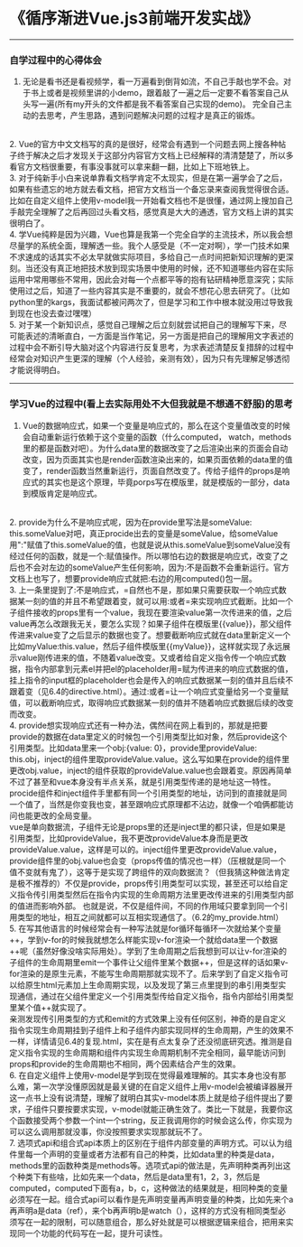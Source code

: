 # 《循序渐进Vue.js3前端开发实战》
-----

### 自学过程中的心得体会
1. 无论是看书还是看视频学，看一万遍看到倒背如流，不自己手敲也学不会。对于书上或者是视频里讲的小demo，跟着敲了一遍之后一定要不看答案自己从头写一遍(所有my开头的文件都是我不看答案自己实现的demo)。 完全自己主动的去思考，产生思路，遇到问题解决问题的过程才是真正的锻炼。
<br>
2. Vue的官方中文文档写的真的是很好，经常会有遇到一个问题去网上搜各种帖子终于解决之后才发现关于这部分内容官方文档上已经解释的清清楚楚了，所以多看官方文档很重要，有事没事就可以拿来翻一翻，比如上下班地铁上。
<br>
3. 对于纯新手小白来说单靠看文档学肯定不太现实，但是在第一遍学会了之后，如果有些遗忘的地方就去看文档，把官方文档当一个备忘录来查阅我觉得很合适。比如在自定义组件上使用v-model我一开始看文档也不是很懂，通过网上搜加自己手敲完全理解了之后再回过头看文档，感觉真是大大的通透，官方文档上讲的其实很明白了。
<br>
4. 学Vue纯粹是因为兴趣，Vue也算是我第一个完全自学的主流技术，所以我会想尽量学的系统全面，理解透一些。我个人感受是（不一定对啊），学一门技术如果不求速成的话其实不必太早就做实际项目，多给自己一点时间把新知识理解的更深刻。当还没有真正地把技术放到现实场景中使用的时候，还不知道哪些内容在实际运用中常用哪些不常用，因此会对每一个点都平等的抱有钻研精神愿意深究；实际使用过之后，知道了一些内容其实是不重要的，就会不想花心思去研究了。（比如python里的kargs，我面试都被问两次了，但是学习和工作中根本就没用过导致我到现在也没去查过嘿嘿）
<br>
5. 对于某一个新知识点，感觉自己理解之后立刻就尝试把自己的理解写下来，尽可能表述的清晰直白，一方面是当作笔记，另一方面是把自己的理解用文字表述的过程中会不断引导大脑对这个内容进行反复思考，为求表述清楚反复措辞的过程中经常会对知识产生更深的理解（个人经验，亲测有效），因为只有先理解足够透彻才能说得明白。

-----

### 学习Vue的过程中(看上去实际用处不大但我就是不想通不舒服)的思考
1. Vue的数据响应式，如果一个变量是响应式的，那么在这个变量值改变的时候会自动重新运行依赖于这个变量的函数（什么computed， watch，methods里的都是函数对吧）。为什么data里的数据改变了之后渲染出来的页面会自动改变，因为页面其实也是render函数渲染出来的，如果页面依赖的data里的值变了，render函数当然重新运行，页面自然改变了。传给子组件的props是响应式的其实也是这个原理，毕竟porps写在模版里，就是模版的一部分，data到模版肯定是响应式。
<br>
2. provide为什么不是响应式呢，因为在provide里写法是someValue: this.someValue对吧，真正procide出去的变量是someValue，给someValue用":"赋值了this.someValue的值，也就是说从this.someValue到someValue没有经过任何的函数，就是一个:赋值操作。所以哪怕右边的数据是响应式，改变了之后也不会对左边的someValue产生任何影响，因为:不是函数不会重新运行。官方文档上也写了，想要provide响应式就把:右边的用computed()包一层。
<br>
3. 上一条里提到了:不是响应式，=自然也不是，那如果只需要获取一个响应式数据某一刻的值的并且不希望跟着变，就可以用:或者=来实现响应式截断。比如一个子组件接收的props里有一个value，我现在要渲染value第一次传进来的值，之后value再怎么改跟我无关，要怎么实现？如果子组件在模版里{{value}}，那父组件传进来value变了之后显示的数据也变了。想要截断响应式就在data里新定义一个比如myValue:this.value，然后子组件模版里{{myValue}}，这样就实现了永远展示value刚传进来的值，不随着value改变。又或者给自定义指令传一个响应式数据，指令内部拿到元素el并把el的placeholder用=赋为传进来的响应式数据的值，挂上指令的input框的placeholder也会是传入的响应式数据某一刻的值并且后续不跟着变（见6.4的directive.html）。通过:或者=让一个响应式变量给另一个变量赋值，可以截断响应式，取得响应式数据某一刻的值并不随着响应式数据后续的改变而改变。
<br>
4. provide想实现响应式还有一种办法，偶然间在网上看到的，那就是把要provide的数据在data里定义的时候包一个引用类型比如对象，然后provide这个引用类型。比如data里来一个obj:{value: 0}，provide里provideValue: this.obj，inject的组件里取provideValue.value。这么写如果在provide的组件里更改obj.value，inject的组件获取的provideValue.value也会跟着变。原因再简单不过了甚至和vue本身没有半点关系，就是引用类型传递的是地址这一特性。procide组件和inject组件手里都有同一个引用类型的地址，访问到的直接就是同一个值了，当然是你变我也变，甚至跟响应式原理都不沾边，就像一个咱俩都能访问也能更改的全局变量。<br>
vue是单向数据流，子组件无论是props里的还是inject里的都只读，但是如果是引用类型，比如provideValue，我不更改provideValue本身而是更改provideValue.value，这样是可以的。inject组件里更改provideValue.value，provide组件里的obj.value也会变（props传值的情况也一样）（压根就是同一个值不变就有鬼了），这等于是实现了跨组件的双向数据流？（但我猜这种做法肯定是极不推荐的）不仅是provide，props传引用类型可以实现，甚至还可以给自定义指令传引用类型然后在指令内实现的生命周期方法里更改传进来的引用类型内部的值进而影响外部。 也就是说，不仅是组件间，不同的作用域只要拿到同一个引用类型的地址，相互之间就都可以互相实现通信了。（6.2的my_provide.html）
<br>
5. 在写其他语言的时候经常会有一种写法就是for循环每循环一次就给某个变量++，学到v-for的时候我就想怎么样能实现v-for渲染一个就给data里一个数据++呢（虽然好像没啥实际用处）。学到了生命周期之后我想到可以让v-for渲染的子组件的生命周期里emit一个事件让父组件里某个数据++，但是这样的话如果v-for渲染的是原生元素，不能写生命周期那就实现不了。后来学到了自定义指令可以给原生html元素加上生命周期实现，以及发现了第三点里提到的串引用类型实现通信，通过在父组件里定义一个引用类型传给自定义指令，指令内部给引用类型里某个值++就实现了。<br>
亲测发现传引用类型的方式和emit的方式效果上没有任何区别，神奇的是自定义指令实现生命周期挂到子组件上和子组件内部实现同样的生命周期，产生的效果不一样，详情请见6.4的复现.html，实在是有点太复杂了还没彻底研究透。推测是自定义指令实现的生命周期和组件内实现生命周期机制不完全相同，最早能访问到props和provide的生命周期也不相同，两个因素结合产生的效果。
<br>
6. 在自定义组件上使用v-model是学到现在觉得最难理解的。其实本身也没有那么难，第一次学没懂原因就是最关键的在自定义组件上用v-model会被编译器展开这一点书上没有说清楚，理解了就明白其实v-model本质上就是给子组件提出了要求，子组件只要按要求实现，v-model就能正确生效了。类比一下就是，我要你这个函数接受两个参数一个int一个string，反正我调用你的时候会这么传，你实现为可以这么调用那就没事，你没按照要求实现那就玩不了。
<br>
7. 选项式api和组合式api本质上的区别在于组件内部变量的声明方式。可以认为组件里每一个声明的变量或者方法都有自己的种类，比如data里的种类是data，methods里的函数种类是methods等。选项式api的做法是，先声明种类再列出这个种类下有些啥，比如先来一个data，然后是data里有1，2，3，然后是computed，computed下面有a，b，c，这种做法的结果就是，相同种类的变量必须写在一起。组合式api可以看作是先声明变量再声明变量的种类，比如先来个a再声明a是data（ref），来个b再声明b是watch（），这样的方式没有相同类型必须写在一起的限制，可以随意组合，那么好处就是可以根据逻辑来组合，把用来实现同一个功能的代码写在一起，提升可读性。

